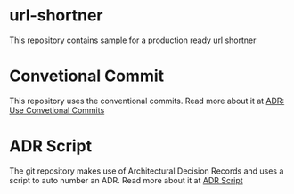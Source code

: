# url-shortner
This repository contains sample for a production ready url shortner

# Convetional Commit
This repository uses the conventional commits. Read more about it at [ADR: Use Convetional Commits](docs/adrs/0001-use-conventional-commits.md)

# ADR Script
The git repository makes use of Architectural Decision Records and uses a script to auto number an ADR. Read more about it at [ADR Script](/docs/adr_readme.md)
